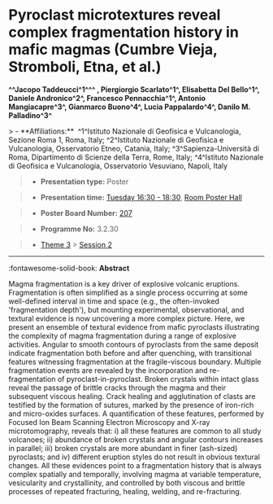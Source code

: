 # Pyroclast microtextures reveal complex fragmentation history in mafic magmas (Cumbre Vieja, Stromboli, Etna, et al.)

**^^Jacopo Taddeucci^1^^^ , Piergiorgio Scarlato^1^, Elisabetta Del Bello^1^, Daniele Andronico^2^, Francesco Pennacchia^1^, Antonio Mangiacapre^3^, Gianmarco Buono^4^, Lucia Pappalardo^4^, Danilo M. Palladino^3^**

<!-- more -->> - **Affiliations:**  ^1^Istituto Nazionale di Geofisica e Vulcanologia, Sezione Roma 1, Roma, Italy; ^2^Istituto Nazionale di Geofisica e Vulcanologia, Osservatorio Etneo, Catania, Italy; ^3^Sapienza-Università di Roma, Dipartimento di Scienze della Terra, Rome, Italy; ^4^Istituto Nazionale di Geofisica e Vulcanologia, Osservatorio Vesuviano, Napoli, Italy 

> - **Presentation type:** Poster

> - **Presentation time:** [Tuesday 16:30 - 18:30](../sessions_comparison.md#__tabbed_2_6), [Room Poster Hall](../maps_venue.md#__tabbed_1_1)

> - **Poster Board Number:** [207](../map_poster_boards.md#tuesday)

> - **Programme No:** 3.2.30

> - [Theme 3](../theme3.md) > [Session 2](../sessions/session-3-2.md)

--- 

:fontawesome-solid-book: **Abstract**

Magma fragmentation is a key driver of explosive volcanic eruptions. Fragmentation is often simplified as a single process occurring at some well-defined interval in time and space (e.g., the often-invoked 'fragmentation depth'), but mounting experimental, observational, and textural evidence is now uncovering a more complex picture. Here, we present an ensemble of textural evidence from mafic pyroclasts illustrating the complexity of magma fragmentation during a range of explosive activities. Angular to smooth contours of pyroclasts from the same deposit indicate fragmentation both before and after quenching, with transitional features witnessing fragmentation at the fragile-viscous boundary. Multiple fragmentation events are revealed by the incorporation and re-fragmentation of pyroclast-in-pyroclast. Broken crystals within intact glass reveal the passage of brittle cracks through the magma and their subsequent viscous healing. Crack healing and agglutination of clasts are testified by the formation of sutures, marked by the presence of iron-rich and micro-oxides surfaces. A quantification of these features, performed by Focused Ion Beam Scanning Electron Microscopy and X-ray microtomography, reveals that: i) all these features are common to all study volcanoes; ii) abundance of broken crystals and angular contours increases in parallel; iii) broken crystals are more abundant in finer (ash-sized) pyroclasts; and iv) different eruption styles do not result in obvious textural changes. All these evidences point to a fragmentation history that is always complex spatially and temporally, involving magma at variable temperature, vesicularity and crystallinity, and controlled by both viscous and brittle processes of repeated fracturing, healing, welding, and re-fracturing.

